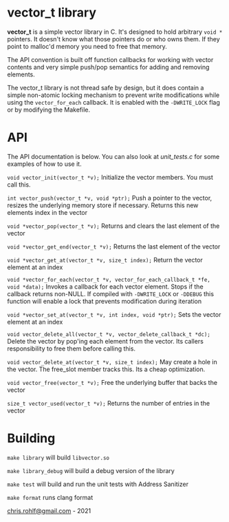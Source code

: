 # vector_t library

**vector_t** is a simple vector library in C. It's designed to hold arbitrary `void *` pointers. It doesn't know what those pointers do or who owns them. If they point to malloc'd memory you need to free that memory.

The API convention is built off function callbacks for working with vector contents and very simple push/pop semantics for adding and removing elements.

The vector_t library is not thread safe by design, but it does contain a simple non-atomic locking mechanism to prevent write modifications while using the `vector_for_each` callback. It is enabled with the `-DWRITE_LOCK` flag or by modifying the Makefile.

# API

The API documentation is below. You can also look at *unit_tests.c* for some examples of how to use it.

`void vector_init(vector_t *v);` Initialize the vector members. You must call this.

`int vector_push(vector_t *v, void *ptr);` Push a pointer to the vector, resizes the underlying memory store if necessary. Returns this new elements index in the vector

`void *vector_pop(vector_t *v);` Returns and clears the last element of the vector

`void *vector_get_end(vector_t *v);` Returns the last element of the vector

`void *vector_get_at(vector_t *v, size_t index);` Return the vector element at an index

`void *vector_for_each(vector_t *v, vector_for_each_callback_t *fe, void *data);` Invokes a callback for each vector element. Stops if the callback returns non-NULL. If compiled with `-DWRITE_LOCK` or `-DDEBUG` this function will enable a lock that prevents modification during iteration

`void *vector_set_at(vector_t *v, int index, void *ptr);` Sets the vector element at an index

`void vector_delete_all(vector_t *v, vector_delete_callback_t *dc);` Delete the vector by pop'ing each element from the vector. Its callers responsibility to free them before calling this.

`void vector_delete_at(vector_t *v, size_t index);` May create a hole in the vector. The free_slot member tracks this. Its a cheap optimization.

`void vector_free(vector_t *v);` Free the underlying buffer that backs the vector

`size_t vector_used(vector_t *v);` Returns the number of entries in the vector

# Building

`make library` will build `libvector.so`

`make library_debug` will build a debug version of the library

`make test` will build and run the unit tests with Address Sanitizer

`make format` runs clang format

chris.rohlf@gmail.com - 2021
